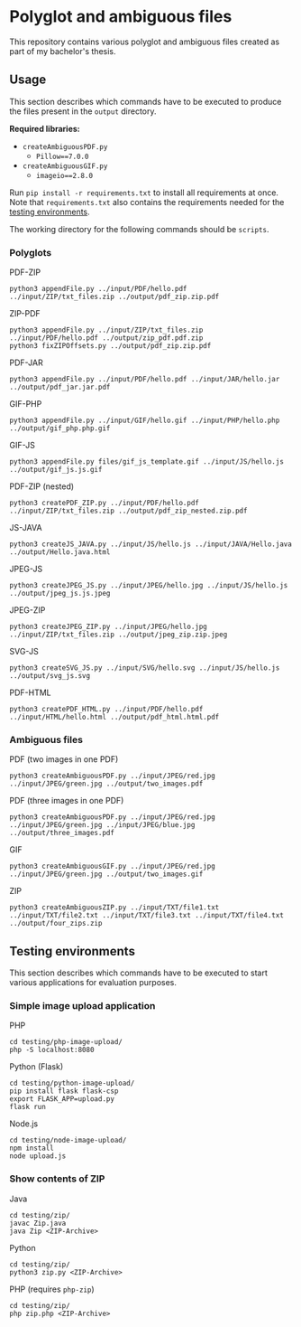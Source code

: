# Polyglot and ambiguous files

This repository contains various polyglot and ambiguous files created as part of my bachelor's thesis.

## Usage

This section describes which commands have to be executed to produce the files present in the `output` directory.

**Required libraries:**
- `createAmbiguousPDF.py`
    - `Pillow==7.0.0`
- `createAmbiguousGIF.py`
    - `imageio==2.8.0`

Run `pip install -r requirements.txt` to install all requirements at once. Note that `requirements.txt` also contains the requirements needed for the [testing environments](#testing-environments).

The working directory for the following commands should be `scripts`.

### Polyglots

PDF-ZIP

```
python3 appendFile.py ../input/PDF/hello.pdf ../input/ZIP/txt_files.zip ../output/pdf_zip.zip.pdf
```

ZIP-PDF

```
python3 appendFile.py ../input/ZIP/txt_files.zip ../input/PDF/hello.pdf ../output/zip_pdf.pdf.zip
python3 fixZIPOffsets.py ../output/pdf_zip.zip.pdf
```

PDF-JAR

```
python3 appendFile.py ../input/PDF/hello.pdf ../input/JAR/hello.jar ../output/pdf_jar.jar.pdf
```

GIF-PHP

```
python3 appendFile.py ../input/GIF/hello.gif ../input/PHP/hello.php ../output/gif_php.php.gif
```

GIF-JS

```
python3 appendFile.py files/gif_js_template.gif ../input/JS/hello.js ../output/gif_js.js.gif
```

PDF-ZIP (nested)

```
python3 createPDF_ZIP.py ../input/PDF/hello.pdf ../input/ZIP/txt_files.zip ../output/pdf_zip_nested.zip.pdf
```

JS-JAVA

```
python3 createJS_JAVA.py ../input/JS/hello.js ../input/JAVA/Hello.java ../output/Hello.java.html
```

JPEG-JS

```
python3 createJPEG_JS.py ../input/JPEG/hello.jpg ../input/JS/hello.js ../output/jpeg_js.js.jpeg
```

JPEG-ZIP

```
python3 createJPEG_ZIP.py ../input/JPEG/hello.jpg ../input/ZIP/txt_files.zip ../output/jpeg_zip.zip.jpeg
```

SVG-JS

```
python3 createSVG_JS.py ../input/SVG/hello.svg ../input/JS/hello.js ../output/svg_js.svg
```

PDF-HTML

```
python3 createPDF_HTML.py ../input/PDF/hello.pdf ../input/HTML/hello.html ../output/pdf_html.html.pdf
```

### Ambiguous files

PDF (two images in one PDF)

```
python3 createAmbiguousPDF.py ../input/JPEG/red.jpg ../input/JPEG/green.jpg ../output/two_images.pdf
```

PDF (three images in one PDF)

```
python3 createAmbiguousPDF.py ../input/JPEG/red.jpg ../input/JPEG/green.jpg ../input/JPEG/blue.jpg ../output/three_images.pdf
```

GIF

```
python3 createAmbiguousGIF.py ../input/JPEG/red.jpg ../input/JPEG/green.jpg ../output/two_images.gif
```

ZIP

```
python3 createAmbiguousZIP.py ../input/TXT/file1.txt ../input/TXT/file2.txt ../input/TXT/file3.txt ../input/TXT/file4.txt ../output/four_zips.zip
```

## Testing environments

This section describes which commands have to be executed to start various applications for evaluation purposes.

### Simple image upload application

PHP

```
cd testing/php-image-upload/
php -S localhost:8080
```

Python (Flask)

```
cd testing/python-image-upload/
pip install flask flask-csp
export FLASK_APP=upload.py
flask run
```

Node.js

```
cd testing/node-image-upload/
npm install
node upload.js
```

### Show contents of ZIP

Java

```
cd testing/zip/
javac Zip.java
java Zip <ZIP-Archive>
```

Python

```
cd testing/zip/
python3 zip.py <ZIP-Archive>
```

PHP (requires `php-zip`)

```
cd testing/zip/
php zip.php <ZIP-Archive>
```

